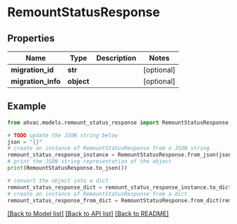 # RemountStatusResponse


## Properties

Name | Type | Description | Notes
------------ | ------------- | ------------- | -------------
**migration_id** | **str** |  | [optional] 
**migration_info** | **object** |  | [optional] 

## Example

```python
from ahvac.models.remount_status_response import RemountStatusResponse

# TODO update the JSON string below
json = "{}"
# create an instance of RemountStatusResponse from a JSON string
remount_status_response_instance = RemountStatusResponse.from_json(json)
# print the JSON string representation of the object
print(RemountStatusResponse.to_json())

# convert the object into a dict
remount_status_response_dict = remount_status_response_instance.to_dict()
# create an instance of RemountStatusResponse from a dict
remount_status_response_from_dict = RemountStatusResponse.from_dict(remount_status_response_dict)
```
[[Back to Model list]](../README.md#documentation-for-models) [[Back to API list]](../README.md#documentation-for-api-endpoints) [[Back to README]](../README.md)


